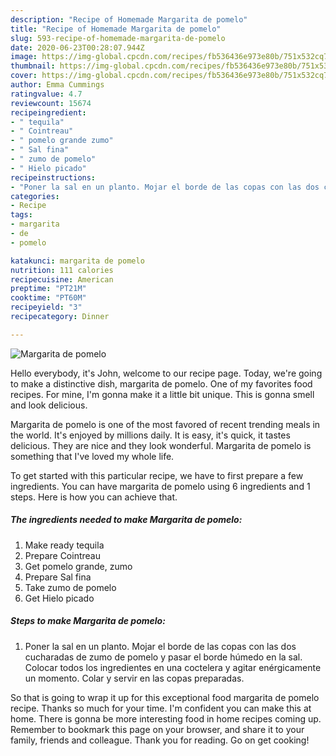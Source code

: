 ```yaml
---
description: "Recipe of Homemade Margarita de pomelo"
title: "Recipe of Homemade Margarita de pomelo"
slug: 593-recipe-of-homemade-margarita-de-pomelo
date: 2020-06-23T00:28:07.944Z
image: https://img-global.cpcdn.com/recipes/fb536436e973e80b/751x532cq70/margarita-de-pomelo-foto-principal.jpg
thumbnail: https://img-global.cpcdn.com/recipes/fb536436e973e80b/751x532cq70/margarita-de-pomelo-foto-principal.jpg
cover: https://img-global.cpcdn.com/recipes/fb536436e973e80b/751x532cq70/margarita-de-pomelo-foto-principal.jpg
author: Emma Cummings
ratingvalue: 4.7
reviewcount: 15674
recipeingredient:
- " tequila"
- " Cointreau"
- " pomelo grande zumo"
- " Sal fina"
- " zumo de pomelo"
- " Hielo picado"
recipeinstructions:
- "Poner la sal en un planto. Mojar el borde de las copas con las dos cucharadas de zumo de pomelo y pasar el borde húmedo en la sal. Colocar todos los ingredientes en una coctelera y agitar enérgicamente un momento. Colar y servir en las copas preparadas."
categories:
- Recipe
tags:
- margarita
- de
- pomelo

katakunci: margarita de pomelo 
nutrition: 111 calories
recipecuisine: American
preptime: "PT21M"
cooktime: "PT60M"
recipeyield: "3"
recipecategory: Dinner

---
```



![Margarita de pomelo](https://img-global.cpcdn.com/recipes/fb536436e973e80b/751x532cq70/margarita-de-pomelo-foto-principal.jpg)

Hello everybody, it's John, welcome to our recipe page. Today, we're going to make a distinctive dish, margarita de pomelo. One of my favorites food recipes. For mine, I'm gonna make it a little bit unique. This is gonna smell and look delicious.

Margarita de pomelo is one of the most favored of recent trending meals in the world. It's enjoyed by millions daily. It is easy, it's quick, it tastes delicious. They are nice and they look wonderful. Margarita de pomelo is something that I've loved my whole life.




To get started with this particular recipe, we have to first prepare a few ingredients. You can have margarita de pomelo using 6 ingredients and 1 steps. Here is how you can achieve that.

<!--inarticleads1-->

##### The ingredients needed to make Margarita de pomelo:

1. Make ready  tequila
1. Prepare  Cointreau
1. Get  pomelo grande, zumo
1. Prepare  Sal fina
1. Take  zumo de pomelo
1. Get  Hielo picado




<!--inarticleads2-->

##### Steps to make Margarita de pomelo:

1. Poner la sal en un planto. Mojar el borde de las copas con las dos cucharadas de zumo de pomelo y pasar el borde húmedo en la sal. Colocar todos los ingredientes en una coctelera y agitar enérgicamente un momento. Colar y servir en las copas preparadas.




So that is going to wrap it up for this exceptional food margarita de pomelo recipe. Thanks so much for your time. I'm confident you can make this at home. There is gonna be more interesting food in home recipes coming up. Remember to bookmark this page on your browser, and share it to your family, friends and colleague. Thank you for reading. Go on get cooking!
